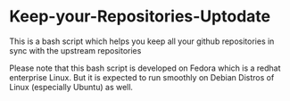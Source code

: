 # Keep-your-Repositories-Uptodate
This is a bash script which helps you keep all your github repositories in sync with the upstream repositories

Please note that this bash script is developed on Fedora which is a redhat enterprise Linux.
But it is expected to run smoothly on Debian Distros of Linux (especially Ubuntu) as well.
